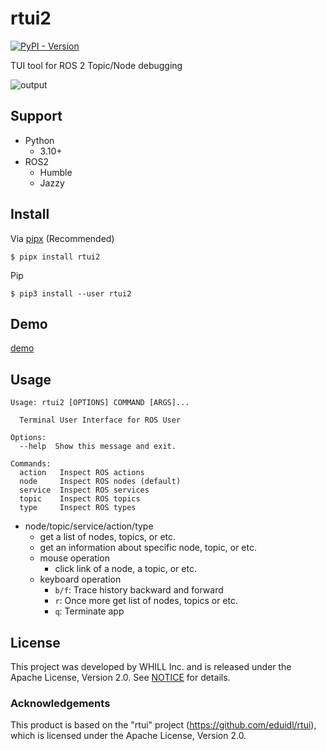 # rtui2
[![PyPI - Version](https://img.shields.io/pypi/v/rtui2)](https://pypi.org/project/rtui2/)

TUI tool for ROS 2 Topic/Node debugging

![output](https://github.com/user-attachments/assets/576b9ecd-81cd-4b26-948c-65cea6ce49af)

## Support

- Python
  - 3.10+
- ROS2
  - Humble
  - Jazzy

## Install

Via [pipx](https://github.com/pypa/pipx) (Recommended)

```sh-session
$ pipx install rtui2
```

Pip

```sh-session
$ pip3 install --user rtui2
```

## Demo

[demo](https://github.com/eduidl/rtui/assets/25898373/901f58a8-98f6-4f23-82d6-404d15d5f35b)

## Usage

```
Usage: rtui2 [OPTIONS] COMMAND [ARGS]...

  Terminal User Interface for ROS User

Options:
  --help  Show this message and exit.

Commands:
  action   Inspect ROS actions
  node     Inspect ROS nodes (default)
  service  Inspect ROS services
  topic    Inspect ROS topics
  type     Inspect ROS types
```

- node/topic/service/action/type
  - get a list of nodes, topics, or etc.
  - get an information about specific node, topic, or etc.
  - mouse operation
    - click link of a node, a topic, or etc.
  - keyboard operation
    - `b/f`: Trace history backward and forward
    - `r`: Once more get list of nodes, topics or etc.
    - `q`: Terminate app

## License

This project was developed by WHILL Inc. and is released under the Apache License, Version 2.0. See [NOTICE](./NOTICE) for details.

### Acknowledgements

This product is based on the "rtui" project (https://github.com/eduidl/rtui), which is licensed under the Apache License, Version 2.0.
